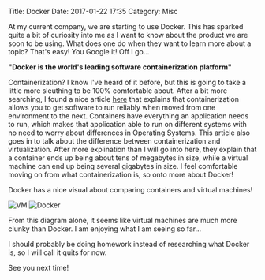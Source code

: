 Title: Docker
Date: 2017-01-22 17:35
Category: Misc



At my current company, we are starting to use Docker. This has sparked quite a bit of curiosity into me as I want to 
know about the product we are soon to be using. What does one do when they want to learn more about a topic? That's easy!
You Google it! Off I go...

**"Docker is the world's leading software containerization platform"**

Containerization? I know I've heard of it before, but this is going to take a little more sleuthing to be 100% comfortable
about. After a bit more searching, I found a nice article
[here](http://www.cio.com/article/2924995/enterprise-software/what-are-containers-and-why-do-you-need-them.html) that
explains that containerization allows you to get software to
run reliably when moved from one environment to the next. 
Containers have everything an application needs to run, which
makes that application able to run on different systems with no
need to worry about differences in Operating Systems. This article
also goes in to talk about the difference between containerization
and virtualization. After more explination than I will go into
here, they explain that a container ends up being about tens of 
megabytes in size, while a virtual machine can end up being 
several gigabytes in size. I feel comfortable moving on from what 
containerization is, so onto more about Docker!

Docker has a nice visual about comparing containers and virtual 
machines! 

![VM](/images/Docker_VM.png) ![Docker](/images/Docker_Docker.png)

From this diagram alone, it seems like virtual machines are much 
more clunky than Docker. I am enjoying what I am seeing so far... 

I should probably be doing homework instead of researching what 
Docker is, so I will call it quits for now. 

See you next time!

